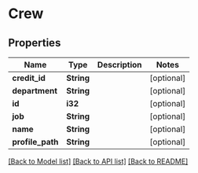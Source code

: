 # Crew

## Properties

Name | Type | Description | Notes
------------ | ------------- | ------------- | -------------
**credit_id** | **String** |  | [optional] 
**department** | **String** |  | [optional] 
**id** | **i32** |  | [optional] 
**job** | **String** |  | [optional] 
**name** | **String** |  | [optional] 
**profile_path** | **String** |  | [optional]

[[Back to Model list]](../README.md#documentation-for-models) [[Back to API list]](../README.md#documentation-for-api-endpoints) [[Back to README]](../README.md)

